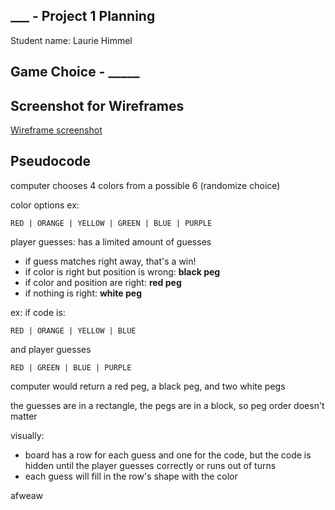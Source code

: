 ## ___ - Project 1 Planning

Student name: Laurie Himmel

## Game Choice - _____

## Screenshot for Wireframes
[Wireframe screenshot](wireframe-01.jpg)

## Pseudocode

computer chooses 4 colors from a possible 6 (randomize choice)

color options ex: 

    RED | ORANGE | YELLOW | GREEN | BLUE | PURPLE

player guesses: has a limited amount of guesses
- if guess matches right away, that's a win!
- if color is right but position is wrong: **black peg**
- if color and position are right: **red peg**
- if nothing is right: **white peg**

ex: if code is:

    RED | ORANGE | YELLOW | BLUE

and player guesses

    RED | GREEN | BLUE | PURPLE

computer would return a red peg, a black peg, and two white pegs

the guesses are in a rectangle, the pegs are in a block, so peg order doesn't matter

visually:
- board has a row for each guess and one for the code, but the code is hidden until the player guesses correctly or runs out of turns
- each guess will fill in the row's shape with the color

afweaw
